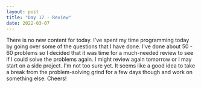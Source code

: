 ```yaml
---
layout: post
title: "Day 17 - Review"
date: 2022-03-07
---
```


There is no new content for today. I've spent my time programming today by going over some of the questions that I have done. I've done about 50 - 60 problems so I decided that it was time for a much-needed review to see if I could solve the problems again. I might review again tomorrow or I may start on a side project. I'm not too sure yet. It seems like a good idea to take a break from the problem-solving grind for a few days though and work on something else. Cheers!